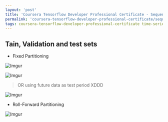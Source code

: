 ```yaml
---
layout: 'post'
title: 'Coursera Tensorflow Developer Professional Certificate - Sequences, Time Series and Prediction week01-03'
permalink: 'coursera-tensorflow-developer-professional-certificate/sequences-time-series-and-prediction/week01-03'
tags: coursera-tensorflow-developer-professional-certificate time-series sequences
---
```


## Tain, Validation and test sets

- Fixed Partitioning 

![Imgur](https://i.imgur.com/X7YU3eB.png)

![Imgur](https://i.imgur.com/4FNwX70.png)

> OR using future data as test period XDDD

![Imgur](https://i.imgur.com/FMejWlo.png)

- Roll-Forward Partitioning

![Imgur](https://i.imgur.com/jnm0EQk.png)